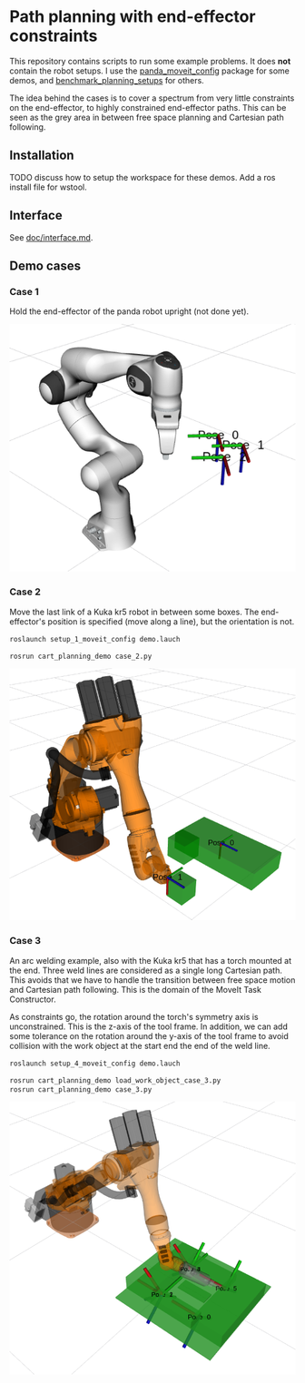 # Path planning with end-effector constraints

This repository contains scripts to run some example problems.
It does **not** contain the robot setups. I use the [panda_moveit_config](http://wiki.ros.org/panda_moveit_config) package for some demos, and [benchmark_planning_setups](https://github.com/JeroenDM/benchmark_planning_setups) for others.

The idea behind the cases is to cover a spectrum from very little constraints on the end-effector, to highly constrained end-effector paths. This can be seen as the grey area in between free space planning and Cartesian path following.

## Installation

TODO discuss how to setup the workspace for these demos. Add a ros install file for wstool.

## Interface

See [doc/interface.md](doc/interface.md).

## Demo cases
### Case 1
Hold the end-effector of the panda robot upright (not done yet).

![panda robot](doc/case_panda_cartesian.png)

### Case 2
Move the last link of a Kuka kr5 robot in between some boxes. The end-effector's position is specified (move along a line), but the orientation is not.

```
roslaunch setup_1_moveit_config demo.lauch
```

```
rosrun cart_planning_demo case_2.py
```

![case 2](doc/case_2.png)

### Case 3

An arc welding example, also with the Kuka kr5 that has a torch mounted at the end. Three weld lines are considered as a single long Cartesian path. This avoids that we have to handle the transition between free space motion and Cartesian path following. This is the domain of the MoveIt Task Constructor.

As constraints go, the rotation around the torch's symmetry axis is unconstrained. This is the z-axis of the tool frame. In addition, we can add some tolerance on the rotation around the y-axis of the tool frame to avoid collision with the work object at the start end the end of the weld line.

```
roslaunch setup_4_moveit_config demo.lauch
```

```
rosrun cart_planning_demo load_work_object_case_3.py
rosrun cart_planning_demo case_3.py
```

![case 3](doc/case_3.png)